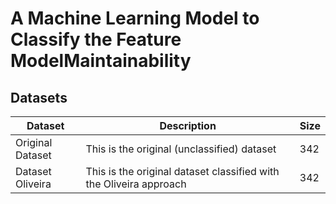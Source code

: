 # A Machine Learning Model to Classify the Feature ModelMaintainability

## Datasets


| Dataset          | Description                                                        | Size |
|------------------|--------------------------------------------------------------------|------|
| Original Dataset | This is the original (unclassified) dataset                        | 342  |
| Dataset Oliveira | This is the original dataset classified with the Oliveira approach | 342  | 
